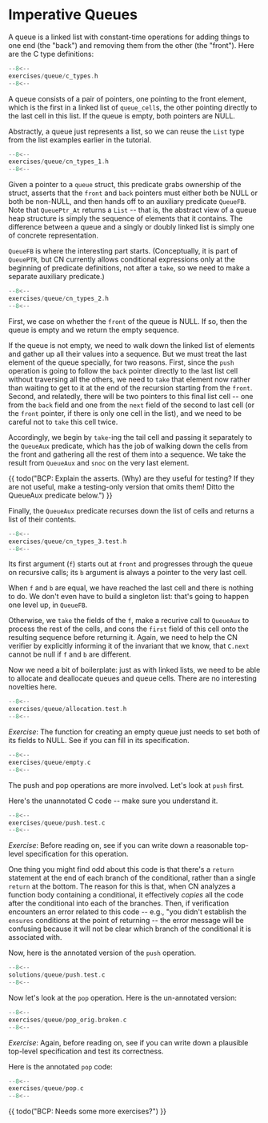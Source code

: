 # Imperative Queues

A queue is a linked list with constant-time operations for adding
things to one end (the "back") and removing them from the other (the
"front"). Here are the C type definitions:

```c title="exercises/queue/c_types.h"
--8<--
exercises/queue/c_types.h
--8<--
```

A queue consists of a pair of pointers, one pointing to the front
element, which is the first in a linked list of `queue_cell`s,
the other pointing directly to the last cell in this list. If the
queue is empty, both pointers are NULL.

Abstractly, a queue just represents a list, so we can reuse the `List`
type from the list examples earlier in the tutorial.

```c title="exercises/queue/cn_types_1.h"
--8<--
exercises/queue/cn_types_1.h
--8<--
```

Given a pointer to a `queue` struct, this predicate grabs ownership
of the struct, asserts that the `front` and `back` pointers must
either both be NULL or both be non-NULL, and then hands off to an
auxiliary predicate `QueueFB`. Note that `QueuePtr_At` returns a
`List` -- that is, the abstract view of a queue heap structure is
simply the sequence of elements that it contains. The difference
between a queue and a singly or doubly linked list is simply one of
concrete representation.

`QueueFB` is where the interesting part starts. (Conceptually,
it is part of `QueuePTR`, but CN currently allows
conditional expressions only at the beginning of predicate
definitions, not after a `take`, so we need to make a separate
auxiliary predicate.)

```c title="exercises/queue/cn_types_2.h"
--8<--
exercises/queue/cn_types_2.h
--8<--
```

First, we case on whether the `front` of the queue is NULL. If so,
then the queue is empty and we return the empty sequence.

If the queue is not empty, we need to walk down the linked list of
elements and gather up all their values into a sequence. But we must
treat the last element of the queue specially, for two reasons.
First, since the `push` operation is going to follow the `back`
pointer directly to the last list cell without traversing all the
others, we need to `take` that element now rather than waiting to
get to it at the end of the recursion starting from the `front`.
Second, and relatedly, there will be two pointers to this final list
cell -- one from the `back` field and one from the `next` field of
the second to last cell (or the `front` pointer, if there is only
one cell in the list), and we need to be careful not to `take` this
cell twice.

Accordingly, we begin by `take`-ing the tail cell and passing it
separately to the `QueueAux` predicate, which has the job of
walking down the cells from the front and gathering all the rest of
them into a sequence. We take the result from `QueueAux` and
`snoc` on the very last element.

{{ todo("BCP: Explain the asserts.  (Why) are they useful
for testing?  If they are not useful, make a testing-only version
that omits them!  Ditto the QueueAux predicate below.") }}

Finally, the `QueueAux` predicate recurses down the list of
cells and returns a list of their contents.

```c title="exercises/queue/cn_types_3.test.h"
--8<--
exercises/queue/cn_types_3.test.h
--8<--
```

Its first argument (`f`) starts out at `front` and progresses
through the queue on recursive calls; its `b` argument is always a
pointer to the very last cell.

When `f` and `b` are equal, we have reached the last cell and
there is nothing to do. We don't even have to build a singleton
list: that's going to happen one level up, in `QueueFB`.

Otherwise, we `take` the fields of the `f`, make a recurive
call to `QueueAux` to process the rest of the cells, and cons the
`first` field of this cell onto the resulting sequence before
returning it. Again, we need to help the CN verifier by explicitly
informing it of the invariant that we know, that `C.next` cannot be
null if `f` and `b` are different.

Now we need a bit of boilerplate: just as with linked lists, we need
to be able to allocate and deallocate queues and queue cells. There
are no interesting novelties here.

```c title="exercises/queue/allocation.test.h"
--8<--
exercises/queue/allocation.test.h
--8<--
```

<!-- ====================================================================== -->

_Exercise_: The function for creating an empty queue just needs to set
both of its fields to NULL. See if you can fill in its specification.

```c title="exercises/queue/empty.c"
--8<--
exercises/queue/empty.c
--8<--
```

<!-- ====================================================================== -->

The push and pop operations are more involved. Let's look at `push`
first.

Here's the unannotated C code -- make sure you understand it.

```c title="exercises/queue/push.test.c"
--8<--
exercises/queue/push.test.c
--8<--
```

_Exercise_: Before reading on, see if you can write down a reasonable
top-level specification for this operation.

One thing you might find odd about this code is that there's a
`return` statement at the end of each branch of the conditional,
rather than a single `return` at the bottom. The reason for this is
that, when CN analyzes a function body containing a conditional, it
effectively _copies_ all the code after the conditional into each of
the branches. Then, if verification encounters an error related to
this code -- e.g., "you didn't establish the `ensures` conditions at
the point of returning -- the error message will be confusing because
it will not be clear which branch of the conditional it is associated
with.

Now, here is the annotated version of the `push` operation.

```c title="solutions/queue/push.test.c"
--8<--
solutions/queue/push.test.c
--8<--
```

<!-- ====================================================================== -->

Now let's look at the `pop` operation. Here is the un-annotated
version:

```c title="exercises/queue/pop_orig.broken.c"
--8<--
exercises/queue/pop_orig.broken.c
--8<--
```

_Exercise_: Again, before reading on, see if you can write down a
plausible top-level specification and test its correctness.

Here is the annotated `pop` code:

```c title="exercises/queue/pop.c"
--8<--
exercises/queue/pop.c
--8<--
```

{{ todo("BCP: Needs some more exercises?") }}
